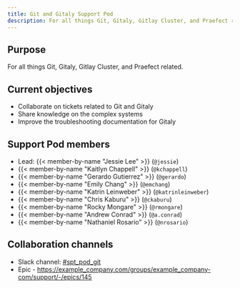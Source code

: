```yaml
---
title: Git and Gitaly Support Pod
description: For all things Git, Gitaly, Gitlay Cluster, and Praefect related.
---
```


## Purpose

For all things Git, Gitaly, Gitlay Cluster, and Praefect related.

## Current objectives

- Collaborate on tickets related to Git and Gitaly
- Share knowledge on the complex systems
- Improve the troubleshooting documentation for Gitaly

## Support Pod members

- Lead: {{< member-by-name "Jessie Lee" >}} (`@jessie`)
- {{< member-by-name "Kaitlyn Chappell" >}} (`@kchappell`)
- {{< member-by-name "Gerardo Gutierrez" >}} (`@gerardo`)
- {{< member-by-name "Emily Chang" >}} (`@emchang`)
- {{< member-by-name "Katrin Leinweber" >}} (`@katrinleinweber`)
- {{< member-by-name "Chris Kaburu" >}} (`@ckaburu`)
- {{< member-by-name "Rocky Mongare" >}} (`@rmongare`)
- {{< member-by-name "Andrew Conrad" >}} (`@a.conrad`)
- {{< member-by-name "Nathaniel Rosario" >}} (`@nrosario`)

## Collaboration channels

- Slack channel: [#spt_pod_git](https://example_company.slack.com/archives/C04D5FUADAM)
- Epic - https://example_company.com/groups/example_company-com/support/-/epics/145

